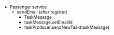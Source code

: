 + Passenger service 
    + sendEmail (after register)
        + TaskMessage 
        + taskMessage.setEmailId 
        + taskProducer.sendNewTask(taskMessage)